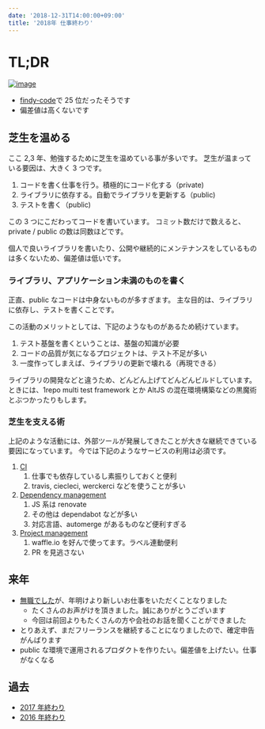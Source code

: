 ```yaml
---
date: '2018-12-31T14:00:00+09:00'
title: '2018年 仕事終わり'
---
```


# TL;DR

[![image](/_rjyhayX.jpg)](https://x.com/9renpoto/status/1075281116548849664)

- [findy-code](https://findy-code.io/)で 25 位だったそうです
- 偏差値は高くないです

## 芝生を温める

ここ 2,3 年、勉強するために芝生を温めている事が多いです。
芝生が温まっている要因は、大きく 3 つです。

1. コードを書く仕事を行う。積極的にコード化する（private)
1. ライブラリに依存する。自動でライブラリを更新する（public)
1. テストを書く（public)

この 3 つにこだわってコードを書いています。 コミット数だけで数えると、private /
public の数は同数ほどです。

個人で良いライブラリを書いたり、公開や継続的にメンテナンスをしているものは多くないため、偏差値は低いです。

### ライブラリ、アプリケーション未満のものを書く

正直、public なコードは中身ないものが多すぎます。
主な目的は、ライブラリに依存し、テストを書くことです。

この活動のメリットとしては、下記のようなものがあるため続けています。

1. テスト基盤を書くということは、基盤の知識が必要
1. コードの品質が気になるプロジェクトは、テスト不足が多い
1. 一度作ってしまえば、ライブラリの更新で壊れる（再現できる）

ライブラリの開発などと違うため、どんどん上げてどんどんビルドしています。
ときには、1repo multi test framework とか AltJS
の混在環境構築などの黒魔術とぶつかったりもします。

### 芝生を支える術

上記のような活動には、外部ツールが発展してきたことが大きな継続できている要因になっています。
今では下記のようなサービスの利用は必須です。

1. [CI](https://github.com/marketplace/category/continuous-integration)
   1. 仕事でも依存しているし素振りしておくと便利
   1. travis, ciecleci, werckerci などを使うことが多い
1. [Dependency management](https://github.com/marketplace/category/dependency-management)
   1. JS 系は renovate
   1. その他は dependabot などが多い
   1. 対応言語、automerge があるものなど便利すぎる
1. [Project management](https://github.com/marketplace/category/project-management)
   1. waffle.io を好んで使ってます。ラベル連動便利
   1. PR を見逃さない

## 来年

- [無職でした](/entry/2018/10/31/goodbye/)が、年明けより新しいお仕事をいただくことなりました
  - たくさんのお声がけを頂きました。誠にありがとうございます
  - 今回は前回よりもたくさんの方や会社のお話を聞くことができました
- とりあえず、まだフリーランスを継続することになりましたので、確定申告がんばります
- public
  な環境で運用されるプロダクトを作りたい。偏差値を上げたい。仕事がなくなる

## 過去

- [2017 年終わり](/entry/2017/12/31/2017-end/)
- [2016 年終わり](/entry/2017/01/01/2016/)
